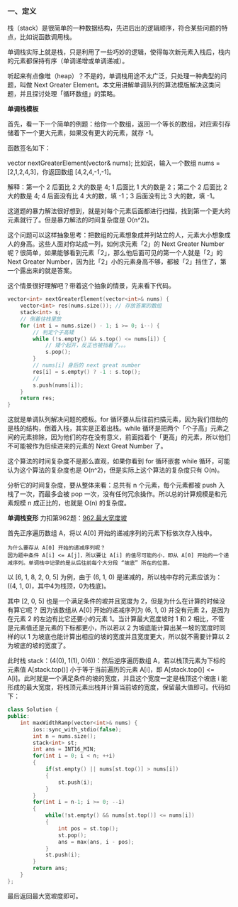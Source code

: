 ### 一、定义

栈（stack）是很简单的一种数据结构，先进后出的逻辑顺序，符合某些问题的特点，比如说函数调用栈。

单调栈实际上就是栈，只是利用了一些巧妙的逻辑，使得每次新元素入栈后，栈内的元素都保持有序（单调递增或单调递减）。

听起来有点像堆（heap）？不是的，单调栈用途不太广泛，只处理一种典型的问题，叫做 Next Greater Element。本文用讲解单调队列的算法模版解决这类问题，并且探讨处理「循环数组」的策略。

**单调栈模板**

首先，看一下一个简单的例题：给你一个数组，返回一个等长的数组，对应索引存储着下一个更大元素，如果没有更大的元素，就存 -1。

函数签名如下：

vector<int> nextGreaterElement(vector<int>& nums);
比如说，输入一个数组 nums = [2,1,2,4,3]，你返回数组 [4,2,4,-1,-1]。

解释：第一个 2 后面比 2 大的数是 4; 1 后面比 1 大的数是 2；第二个 2 后面比 2 大的数是 4; 4 后面没有比 4 大的数，填 -1；3 后面没有比 3 大的数，填 -1。

这道题的暴力解法很好想到，就是对每个元素后面都进行扫描，找到第一个更大的元素就行了。但是暴力解法的时间复杂度是 O(n^2)。

这个问题可以这样抽象思考：把数组的元素想象成并列站立的人，元素大小想象成人的身高。这些人面对你站成一列，如何求元素「2」的 Next Greater Number 呢？很简单，如果能够看到元素「2」，那么他后面可见的第一个人就是「2」的 Next Greater Number，因为比「2」小的元素身高不够，都被「2」挡住了，第一个露出来的就是答案。

这个情景很好理解吧？带着这个抽象的情景，先来看下代码。
```c++
vector<int> nextGreaterElement(vector<int>& nums) {
    vector<int> res(nums.size()); // 存放答案的数组
    stack<int> s;
    // 倒着往栈里放
    for (int i = nums.size() - 1; i >= 0; i--) {
        // 判定个子高矮
        while (!s.empty() && s.top() <= nums[i]) {
            // 矮个起开，反正也被挡着了。。。
            s.pop();
        }
        // nums[i] 身后的 next great number
        res[i] = s.empty() ? -1 : s.top();
        // 
        s.push(nums[i]);
    }
    return res;
}
```
这就是单调队列解决问题的模板。for 循环要从后往前扫描元素，因为我们借助的是栈的结构，倒着入栈，其实是正着出栈。while 循环是把两个「个子高」元素之间的元素排除，因为他们的存在没有意义，前面挡着个「更高」的元素，所以他们不可能被作为后续进来的元素的 Next Great Number 了。

这个算法的时间复杂度不是那么直观，如果你看到 for 循环嵌套 while 循环，可能认为这个算法的复杂度也是 O(n^2)，但是实际上这个算法的复杂度只有 O(n)。

分析它的时间复杂度，要从整体来看：总共有 n 个元素，每个元素都被 push 入栈了一次，而最多会被 pop 一次，没有任何冗余操作。所以总的计算规模是和元素规模 n 成正比的，也就是 O(n) 的复杂度。

**单调栈变形**
力扣第962题：[962.最大宽度坡](https://leetcode-cn.com/problems/maximum-width-ramp/)

首先正序遍历数组 A，将以 A[0] 开始的递减序列的元素下标依次存入栈中。
```
为什么要存从 A[0] 开始的递减序列呢？
因为题中条件 A[i] <= A[j]，所以要让 A[i] 的值尽可能的小，即从 A[0] 开始的一个递减序列。单调栈中记录的是从后往前每个大分段 “坡底” 所在的位置。
```
以 [6, 1, 8, 2, 0, 5] 为例，由于 (6, 1, 0) 是递减的，所以栈中存的元素应该为：((4, 1, 0)，其中4为栈顶，0为栈底)。

其中 [2, 0, 5] 也是一个满足条件的坡并且宽度为 2，但是为什么在计算的时候没有算它呢？
因为该数组从 A[0] 开始的递减序列为 (6, 1, 0) 并没有元素 2，是因为在元素 2 的左边有比它还要小的元素 1。当计算最大宽度坡时 1 和 2 相比，不管是元素值还是元素的下标都更小，所以若以 2 为坡底能计算出某一坡的宽度时同样的以 1 为坡底也能计算出相应的坡的宽度并且宽度更大，所以就不需要计算以 2 为坡底的坡的宽度了。

此时栈 stack：(4(0), 1(1), 0(6))：然后逆序遍历数组 A，若以栈顶元素为下标的元素值 A[stack.top()] 小于等于当前遍历的元素 A[i]，即 A[stack.top()] <= A[i]。此时就是一个满足条件的坡的宽度，并且这个宽度一定是栈顶这个坡底 i 能形成的最大宽度，将栈顶元素出栈并计算当前坡的宽度，保留最大值即可。代码如下：
```c++
class Solution {
public:
    int maxWidthRamp(vector<int>& nums) {
        ios::sync_with_stdio(false);
        int n = nums.size();
        stack<int> st;
        int ans = INT16_MIN;
        for(int i = 0; i < n; ++i)
        {
            if(st.empty() || nums[st.top()] > nums[i])
            {
                st.push(i);
            }
        }
        for(int i = n-1; i >= 0; --i)
        {
            while(!st.empty() && nums[st.top()] <= nums[i])
            {
                int pos = st.top();
                st.pop();
                ans = max(ans, i - pos);
            }
            st.push(i);
        }
        return ans;
    }
};
```
最后返回最大宽坡度即可。